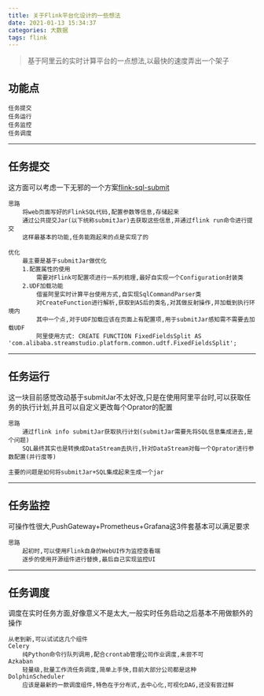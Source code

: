 ```yaml
---
title: 关于Flink平台化设计的一些想法
date: 2021-01-13 15:34:37
categories: 大数据
tags: flink
---
```


> 基于阿里云的实时计算平台的一点想法,以最快的速度弄出一个架子

<!-- more -->

## 功能点
```
任务提交
任务运行
任务监控
任务调度
```

---

## 任务提交

这方面可以考虑一下无邪的一个方案[flink-sql-submit](https://github.com/wuchong/flink-sql-submit)
```
思路
    将web页面写好的FlinkSQL代码,配置参数等信息,存储起来
    通过公共提交Jar(以下统称submitJar)去获取这些信息,并通过flink run命令进行提交
    这样最基本的功能,任务能跑起来的点是实现了的

优化
    最主要是基于submitJar做优化
    1.配置属性的使用
        需要对Flink可配置项进行一系列梳理,最好自实现一个Configuration封装类
    2.UDF加载功能
        借鉴阿里实时计算平台使用方式,自实现SqlCommandParser类
        对CreateFunction进行解析,获取到AS后的类名,对其做反射操作,并加载到执行环境内
        其中一个点,对于UDF加载应该在页面上有配置项,用于submitJar感知需不需要去加载UDF
        阿里使用方式: CREATE FUNCTION FixedFieldsSplit AS 'com.alibaba.streamstudio.platform.common.udtf.FixedFieldsSplit';
```

---

## 任务运行

这一块目前感觉改动基于submitJar不太好改,只是在使用阿里平台时,可以获取任务的执行计划,并且可以自定义更改每个Oprator的配置
```
思路
    通过flink info submitJar获取执行计划(submitJar需要先将SQL信息集成进去,是个问题)
    SQL最终其实也是转换成DataStream去执行,针对DataStream对每一个Oprator进行参数配置(并行度等)

主要的问题是如何将submitJar+SQL集成起来生成一个jar
```

---

## 任务监控

可操作性很大,PushGateway+Prometheus+Grafana这3件套基本可以满足要求
```
思路
    起初时,可以使用Flink自身的WebUI作为监控查看端
    逐步的使用开源组件进行替换,最后自己实现监控UI
```

---

## 任务调度

调度在实时任务方面,好像意义不是太大,一般实时任务启动之后基本不用做额外的操作
```
从老到新,可以试试这几个组件
Celery
    纯Python命令行队列调用,配合crontab管理公司作业调度,未尝不可
Azkaban
    轻量级,批量工作流任务调度,简单上手快,目前大部分公司都是这种
DolphinScheduler
    应该是最新的一款调度组件,特色在于分布式,去中心化,可视化DAG,还没有尝过鲜
```